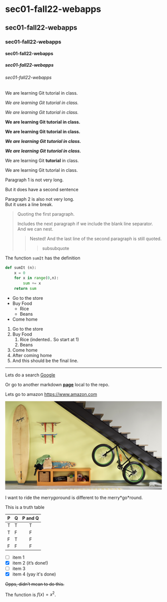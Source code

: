 # sec01-fall22-webapps
## sec01-fall22-webapps
### sec01-fall22-webapps
#### sec01-fall22-webapps
##### sec01-fall22-webapps
###### sec01-fall22-webapps

We are learning Git tutorial in class.

*We are learning Git tutorial in class.*

_We are learning Git tutorial in class._

**We are learning Git tutorial in class.**

__We are learning Git tutorial in class.__

***We are learning Git tutorial in class.***

___We are learning Git tutorial in class.___

We are learning Git **tutorial** in class.

We are learning Git tut*or*ial in class.

Paragraph 1 is not very long.

But it does have a second sentence

Paragraph 2 is also not very long.<br>
But it uses a line break.

> Quoting the first paragraph.
> 
>Includes the next paragraph if we include the blank line separator.
And we can nest.
>> Nested!
And the last line of the second paragraph is still quoted.
>>> subsubquote

The function `sumIt` has the definition
```python
def sumIt (n):
	x = 0
	for x in range(0,n):
		sum += x
	return sum
```

* Go to the store
* Buy Food
	* Rice
	* Beans
* Come home

1. Go to the store
1. Buy Food
	1. Rice (indented.. So start at 1)
	6. Beans
8. Come home
7. After coming home
71. And this should be the final line.

---

Lets do a search [Google](https://www.google.com)

Or go to another markdown **[page](second.md)** local to the repo.

Lets go to amazon <https://www.amazon.com> 

![Home](image.jpeg "hall")

I want to ride the merry*go*round is different to the merry\*go\*round.

This is a truth table

| P   | Q   | P and Q |
| --- | --- | :-----: |
| T   | T   |    T    |
| T   | F   |    F    |
| F   | T   |    F    |
| F   | F   |    F    |

- [ ] item 1
- [x] item 2 (it’s done!)
- [ ] item 3
- [x] item 4 (yay it's done)

~~Opps, didn’t mean to do this.~~

The function is $f(x) = x^2$.